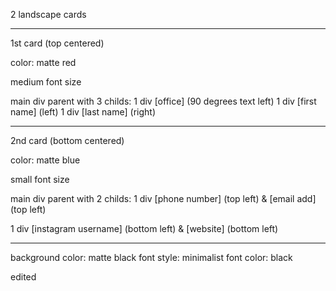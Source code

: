 2 landscape cards

---

1st card (top centered)

color: matte red

medium font size

main div parent with 3 childs:
1 div [office] (90 degrees text left)
1 div [first name] (left)
1 div [last name] (right)


----


2nd card (bottom centered)

color: matte blue

small font size

main div parent with 2 childs:
1 div 
[phone number] (top left)
&
[email add] (top left)

1 div
[instagram username] (bottom left)
&
[website] (bottom left)


---

background color: matte black
font style: minimalist
font color: black

edited